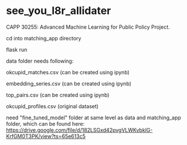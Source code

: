 # see_you_l8r_allidater
CAPP 30255: Advanced Machine Learning for Public Policy Project. 

cd into matching_app directory 

flask run

data folder needs following:

okcupid_matches.csv (can be created using ipynb)

embedding_series.csv (can be created using ipynb)

top_pairs.csv (can be created using ipynb)

okcupid_profiles.csv (original dataset)

need "fine_tuned_model" folder at same level as data and matching_app folder, which can be found here: https://drive.google.com/file/d/182LSGxd42pvgVLWKvbklG-KrfGM0T3PK/view?ts=65e613c5
